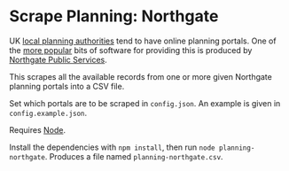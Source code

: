 Scrape Planning: Northgate
==========================

UK [local planning authorities](https://en.wikipedia.org/wiki/Local_planning_authority) tend to have online planning portals. One of the [more popular](https://www.google.co.uk/search?q=site:gov.uk+inurl:planningexplorer") bits of software for providing this is produced by [Northgate Public Services](https://www.northgateps.com/).

This scrapes all the available records from one or more given Northgate planning portals into a CSV file.

Set which portals are to be scraped in `config.json`. An example is given in `config.example.json`.

Requires [Node](https://nodejs.org/).

Install the dependencies with `npm install`, then run `node planning-northgate`. Produces a file named `planning-northgate.csv`.
